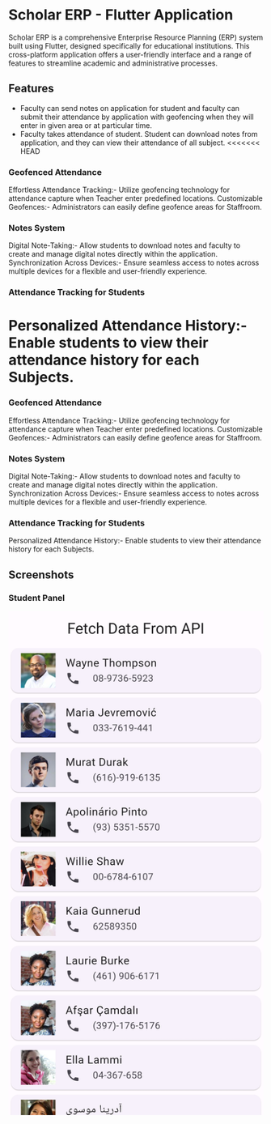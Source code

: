 # Scholar ERP - Flutter Application

Scholar ERP is a comprehensive Enterprise Resource Planning (ERP) system built using Flutter, designed specifically for educational institutions. This cross-platform application offers a user-friendly interface and a range of features to streamline academic and administrative processes.

## Features

- Faculty can send notes on application for student and faculty can submit their attendance by application with geofencing when they will enter in given area or at particular time.
- Faculty takes attendance of student. Student can download notes from application, and they can view their attendance of all subject.
<<<<<<< HEAD

### Geofenced Attendance

Effortless Attendance Tracking:- Utilize geofencing technology for attendance capture when Teacher enter predefined locations.
Customizable Geofences:- Administrators can easily define geofence areas for Staffroom.

### Notes System

Digital Note-Taking:- Allow students to download notes and faculty to create and manage digital notes directly within the application.
Synchronization Across Devices:- Ensure seamless access to notes across multiple devices for a flexible and user-friendly experience.

### Attendance Tracking for Students

Personalized Attendance History:- Enable students to view their attendance history for each Subjects.
=======

### Geofenced Attendance

Effortless Attendance Tracking:- Utilize geofencing technology for attendance capture when Teacher enter predefined locations.
Customizable Geofences:- Administrators can easily define geofence areas for Staffroom.

### Notes System

Digital Note-Taking:- Allow students to download notes and faculty to create and manage digital notes directly within the application.
Synchronization Across Devices:- Ensure seamless access to notes across multiple devices for a flexible and user-friendly experience.

### Attendance Tracking for Students

Personalized Attendance History:- Enable students to view their attendance history for each Subjects.

## Screenshots

### Student Panel

![Third_Fetch](https://github.com/jaydeep6122/Fetch_Random_API/blob/main/Screenshots/Screenshot_20240109_233232.jpg)
